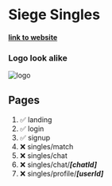 # Siege Singles

#### [link to website](siege-singles.vercel.app)

### Logo look alike

![logo](https://cdn.discordapp.com/attachments/712196676408049664/1096096208302374943/BreakerBanner.png)

## Pages

1. ✅ landing
2. ✅ login
3. ✅ signup
4. ❌ singles/match
5. ❌ singles/chat
6. ❌ singles/chat/**_[chatId]_**
7. ❌ singles/profile/**_[userId]_**
